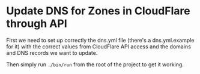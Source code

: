 # Update DNS for Zones in CloudFlare through API

First we need to set up correctly the dns.yml file (there's a dns.yml.example for it) with the correct values from CloudFlare API access and the domains and DNS records we want to update.

Then simply run ```./bin/run``` from the root of the project to get it working.
